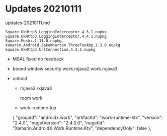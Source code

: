 # Updates 20210111

updates-20210111.md


```
Square.OkHttp3.LoggingInterceptor.4.3.1.nupkg
Square.OkHttp3.LoggingInterceptor.4.4.1.nupkg
Square.Moshi.1.11.0.nupkg
Xamarin.Android.JakeWharton.ThreeTenAbp.1.3.0.nupkg
Square.OkHttp3.UrlConnection.4.4.1.nupkg
```

*   MSAL fixed no feedback

*   bound
        window
        security
        work.rxjava2
        work.rxjava3

*   onhold

    *   rxjava2 rxjava3

        room
        work

    *  work-runtime-ktx



      {
        "groupId": "androidx.work",
        "artifactId": "work-runtime-ktx",
        "version": "2.4.0",
        "nugetVersion": "2.4.0.0",
        "nugetId": "Xamarin.AndroidX.Work.Runtime.Ktx",
        "dependencyOnly": false
      },

